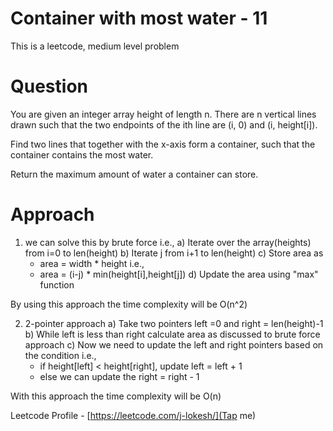 # Container with most water - 11
This is a leetcode, medium level problem

# Question
You are given an integer array height of length n. There are n vertical lines drawn such that the two endpoints of the ith line are (i, 0) and (i, height[i]).

Find two lines that together with the x-axis form a container, such that the container contains the most water.

Return the maximum amount of water a container can store.

# Approach
1) we can solve this by brute force i.e.,
   a) Iterate over the array(heights) from i=0 to len(height)
   b) Iterate j from i+1 to len(height)
   c) Store area as
     - area = width * height i.e.,
     - area = (i-j) * min(height[i],height[j])
   d) Update the area using "max" function

By using this approach the time complexity will be O(n^2)

2) 2-pointer approach
   a) Take two pointers left =0 and right = len(height)-1
   b) While left is less than right calculate area as discussed to brute force approach
   c) Now we need to update the left and right pointers based on the condition i.e.,
    - if height[left] < height[right], update left = left + 1
    - else we can update the right = right - 1
  
With this approach the time complexity will be O(n)

Leetcode Profile - [https://leetcode.com/j-lokesh/](Tap me)



